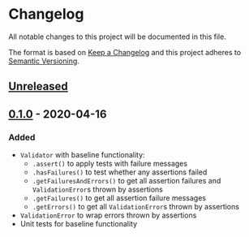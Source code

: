 # Changelog
All notable changes to this project will be documented in this file.

The format is based on [Keep a Changelog][Keep a Changelog] and this project adheres to [Semantic Versioning][Semantic Versioning].

## [Unreleased]

## [0.1.0] - 2020-04-16
### Added
- `Validator` with baseline functionality:
  - `.assert()` to apply tests with failure messages
  - `.hasFailures()` to test whether any assertions failed
  - `.getFailuresAndErrors()` to get all assertion failures and `ValidationError`s thrown by assertions
  - `.getFailures()` to get all assertion failure messages
  - `.getErrors()` to get all `ValidationError`s thrown by assertions
- `ValidationError` to wrap errors thrown by assertions
- Unit tests for baseline functionality

<!-- Links -->
[Keep a Changelog]: https://keepachangelog.com/
[Semantic Versioning]: https://semver.org/

<!-- Versions -->
[Unreleased]: https://github.com/webbower/validator/compare/v0.1.0...HEAD
[0.1.0]: https://github.com/webbower/validator/releases/v0.1.0
